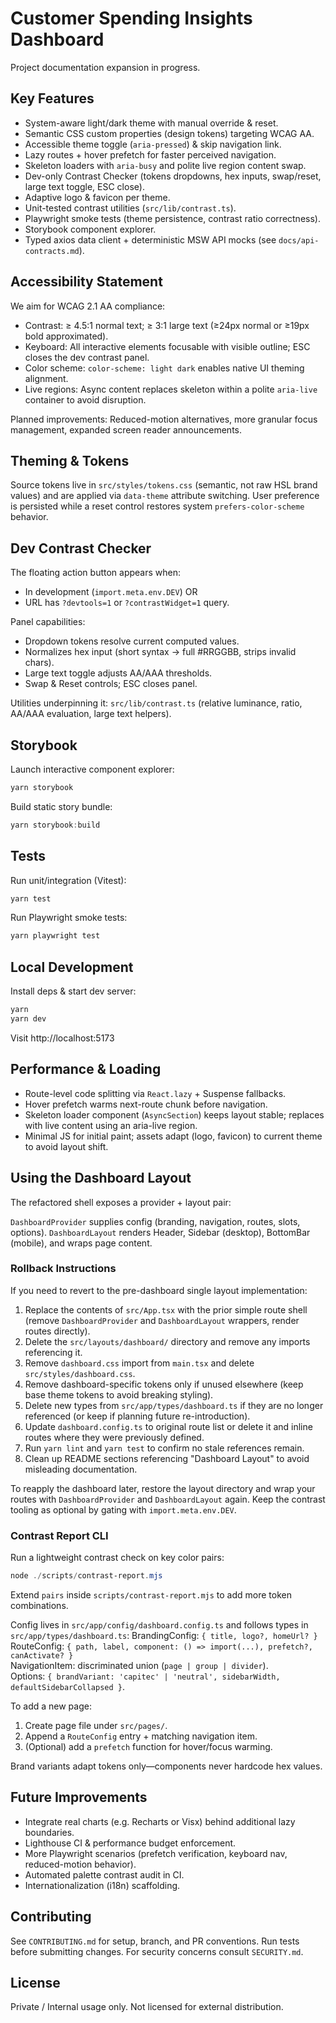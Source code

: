 # Customer Spending Insights Dashboard

Project documentation expansion in progress.

## Key Features
- System-aware light/dark theme with manual override & reset.
- Semantic CSS custom properties (design tokens) targeting WCAG AA.
- Accessible theme toggle (`aria-pressed`) & skip navigation link.
- Lazy routes + hover prefetch for faster perceived navigation.
- Skeleton loaders with `aria-busy` and polite live region content swap.
- Dev-only Contrast Checker (tokens dropdowns, hex inputs, swap/reset, large text toggle, ESC close).
- Adaptive logo & favicon per theme.
- Unit-tested contrast utilities (`src/lib/contrast.ts`).
- Playwright smoke tests (theme persistence, contrast ratio correctness).
- Storybook component explorer.
- Typed axios data client + deterministic MSW API mocks (see `docs/api-contracts.md`).

## Accessibility Statement
We aim for WCAG 2.1 AA compliance:
- Contrast: ≥ 4.5:1 normal text; ≥ 3:1 large text (≥24px normal or ≥19px bold approximated).
- Keyboard: All interactive elements focusable with visible outline; ESC closes the dev contrast panel.
- Color scheme: `color-scheme: light dark` enables native UI theming alignment.
- Live regions: Async content replaces skeleton within a polite `aria-live` container to avoid disruption.

Planned improvements: Reduced-motion alternatives, more granular focus management, expanded screen reader announcements.

## Theming & Tokens
Source tokens live in `src/styles/tokens.css` (semantic, not raw HSL brand values) and are applied via `data-theme` attribute switching. User preference is persisted while a reset control restores system `prefers-color-scheme` behavior.

## Dev Contrast Checker
The floating action button appears when:
- In development (`import.meta.env.DEV`) OR
- URL has `?devtools=1` or `?contrastWidget=1` query.

Panel capabilities:
- Dropdown tokens resolve current computed values.
- Normalizes hex input (short syntax -> full #RRGGBB, strips invalid chars).
- Large text toggle adjusts AA/AAA thresholds.
- Swap & Reset controls; ESC closes panel.

Utilities underpinning it: `src/lib/contrast.ts` (relative luminance, ratio, AA/AAA evaluation, large text helpers).

## Storybook
Launch interactive component explorer:
```powershell
yarn storybook
```
Build static story bundle:
```powershell
yarn storybook:build
```

## Tests
Run unit/integration (Vitest):
```powershell
yarn test
```
Run Playwright smoke tests:
```powershell
yarn playwright test
```

## Local Development
Install deps & start dev server:
```powershell
yarn
yarn dev
```
Visit http://localhost:5173

## Performance & Loading
- Route-level code splitting via `React.lazy` + Suspense fallbacks.
- Hover prefetch warms next-route chunk before navigation.
- Skeleton loader component (`AsyncSection`) keeps layout stable; replaces with live content using an aria-live region.
- Minimal JS for initial paint; assets adapt (logo, favicon) to current theme to avoid layout shift.

## Using the Dashboard Layout
The refactored shell exposes a provider + layout pair:

`DashboardProvider` supplies config (branding, navigation, routes, slots, options). `DashboardLayout` renders Header, Sidebar (desktop), BottomBar (mobile), and wraps page content.

### Rollback Instructions
If you need to revert to the pre-dashboard single layout implementation:
1. Replace the contents of `src/App.tsx` with the prior simple route shell (remove `DashboardProvider` and `DashboardLayout` wrappers, render routes directly).
2. Delete the `src/layouts/dashboard/` directory and remove any imports referencing it.
3. Remove `dashboard.css` import from `main.tsx` and delete `src/styles/dashboard.css`.
4. Remove dashboard-specific tokens only if unused elsewhere (keep base theme tokens to avoid breaking styling).
5. Delete new types from `src/app/types/dashboard.ts` if they are no longer referenced (or keep if planning future re-introduction).
6. Update `dashboard.config.ts` to original route list or delete it and inline routes where they were previously defined.
7. Run `yarn lint` and `yarn test` to confirm no stale references remain.
8. Clean up README sections referencing "Dashboard Layout" to avoid misleading documentation.

To reapply the dashboard later, restore the layout directory and wrap your routes with `DashboardProvider` and `DashboardLayout` again. Keep the contrast tooling as optional by gating with `import.meta.env.DEV`.

### Contrast Report CLI
Run a lightweight contrast check on key color pairs:
```powershell
node ./scripts/contrast-report.mjs
```
Extend `pairs` inside `scripts/contrast-report.mjs` to add more token combinations.

Config lives in `src/app/config/dashboard.config.ts` and follows types in `src/app/types/dashboard.ts`:
BrandingConfig: `{ title, logo?, homeUrl? }`  
RouteConfig: `{ path, label, component: () => import(...), prefetch?, canActivate? }`  
NavigationItem: discriminated union (`page | group | divider`).  
Options: `{ brandVariant: 'capitec' | 'neutral', sidebarWidth, defaultSidebarCollapsed }`.

To add a new page:
1. Create page file under `src/pages/`.
2. Append a `RouteConfig` entry + matching navigation item.
3. (Optional) add a `prefetch` function for hover/focus warming.

Brand variants adapt tokens only—components never hardcode hex values.

## Future Improvements
- Integrate real charts (e.g. Recharts or Visx) behind additional lazy boundaries.
- Lighthouse CI & performance budget enforcement.
- More Playwright scenarios (prefetch verification, keyboard nav, reduced-motion behavior).
- Automated palette contrast audit in CI.
- Internationalization (i18n) scaffolding.

## Contributing
See `CONTRIBUTING.md` for setup, branch, and PR conventions. Run tests before submitting changes. For security concerns consult `SECURITY.md`.

## License
Private / Internal usage only. Not licensed for external distribution.
